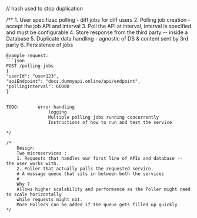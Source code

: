 // hash used to stop  duplication

/**
	1. User specifizac polling - diff jobs for diff users
	2. Polling job creation - accept the job API and interval
	3. Poll the API at interval, interval is specified and must be configurable
	4. Store response from the third party -- inside a Database
	5. Duplicate data handling - agnostic of DS & content sent by 3rd party
	6. Persistence of jobs

	Example request:
	```json
	POST /polling-jobs
	{
	"userId": "user123",
	"apiEndpoint": "docs.dummyapi.online/api/endpoint",
	"pollingInterval": 60000
	}
```

TODO:		error handling
				logging
				Multiple polling jobs running concurrently
				Instructions of how to run and test the service

*/

/*
	Design:
	Two microservices :
	1. Requests that handles our first line of APIs and database -- the user works with.
	2. Poller that actually polls the requested service.
	# A message queue that sits in between both the services
	#
	Why ?
	Allows higher scalability and performance as the Poller might need to scale horizontally
	while requests might not.
	More Pollers can be added if the queue gets filled up quickly
*/
